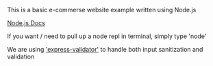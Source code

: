 This is a basic e-commerse website example written using Node.js

[Node.js Docs](https://nodejs.org/api)

If you want / need to pull up a node repl in terminal, simply type 'node'

We are using ['express-validator'](https://express-validator.github.io/docs/) to handle both input sanitization and validation